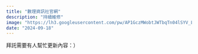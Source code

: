 ```yaml
---
title: "數理資訊社官網"
description: "持續維修"
image: "https://lh3.googleusercontent.com/pw/AP1GczMWobtJWTbqTn04lSYV_LPtEGWXrYirIK-tJ8jYWwbu4GSSFij7R_yzhGUkZ8X6rDKBbylIGKinhyi58cnKo5jcmzmb5JalJVIjtx_x43LICyREZnscVyK5XiPwCZJdUQ74vbWgKRqK14lour3X1167gA=w2944-h1962-s-no-gm?authuser=0"
date: "2024-09-18"
---
```



拜託需要有人幫忙更新內容：）